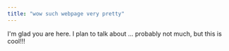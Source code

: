```yaml
---
title: "wow such webpage very pretty"
---
```


I'm glad you are here. I plan to talk about ... probably not much, but this is cool!!!
